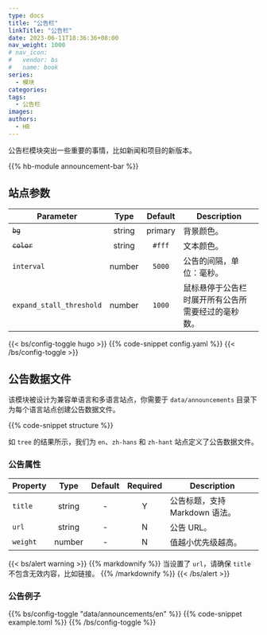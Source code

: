```yaml
---
type: docs
title: "公告栏"
linkTitle: "公告栏"
date: 2023-06-11T18:36:36+08:00
nav_weight: 1000
# nav_icon:
#   vendor: bs
#   name: book
series:
  - 模块
categories:
tags:
  - 公告栏
images:
authors:
  - HB
---
```


公告栏模块突出一些重要的事情，比如新闻和项目的新版本。

<!--more-->

{{% hb-module announcement-bar %}}

## 站点参数

| Parameter   |  Type  | Default | Description              |
| ----------- | :----: | :-----: | ------------------------ |
| ~~`bg`~~    | string | primary | 背景颜色。               |
| ~~`color`~~ | string | `#fff`  | 文本颜色。               |
| `interval`  | number | `5000`  | 公告的间隔，单位：毫秒。 |
| `expand_stall_threshold` | number | `1000` | 鼠标悬停于公告栏时展开所有公告所需要经过的毫秒数。 |

{{< bs/config-toggle hugo >}}
{{% code-snippet config.yaml %}}
{{< /bs/config-toggle >}}

## 公告数据文件

该模块被设计为兼容单语言和多语言站点，你需要于 `data/announcements` 目录下为每个语言站点创建公告数据文件。

{{% code-snippet structure %}}

如 `tree` 的结果所示，我们为 `en`、`zh-hans` 和 `zh-hant` 站点定义了公告数据文件。

### 公告属性

| Property |  Type  | Default | Required | Description                    |
| -------- | :----: | :-----: | :------: | ------------------------------ |
| `title`  | string |    -    |    Y     | 公告标题，支持 Markdown 语法。    |
| `url`    | string |    -    |    N     | 公告 URL。                      |
| `weight` | number |    -    |    N     | 值越小优先级越高。                |

{{< bs/alert warning >}}
{{% markdownify %}}
当设置了 `url`，请确保 `title` 不包含无效内容，比如链接。
{{% /markdownify %}}
{{< /bs/alert >}}

### 公告例子

{{% bs/config-toggle "data/announcements/en" %}}
{{% code-snippet example.toml %}}
{{% /bs/config-toggle %}}
